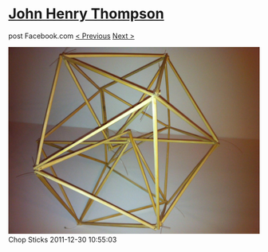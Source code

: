 # [John Henry Thompson](../README.md)
post Facebook.com
[< Previous](2011-12-30-5.md) [Next >](2011-12-30-7.md)

[![](../media/2011-12-30/Chop-Sticks-3.jpg)](../README.md)
Chop Sticks
2011-12-30 10:55:03